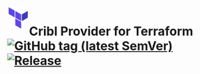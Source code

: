 <a href="https://terraform.io">
    <img src=".github/tf.png" alt="Terraform logo" title="Terraform" align="left" height="50" />
</a>

# Cribl Provider for Terraform [![GitHub tag (latest SemVer)](https://img.shields.io/github/v/tag/Vinayaks439/terraform-provider-cribl?label=release)](https://github.com/Vinayaks439/terraform-provider-cribl/releases) [![Release](https://github.com/Vinayaks439/terraform-provider-cribl/actions/workflows/release.yml/badge.svg?branch=main)](https://github.com/Vinayaks439/terraform-provider-cribl/actions/workflows/release.yml)
